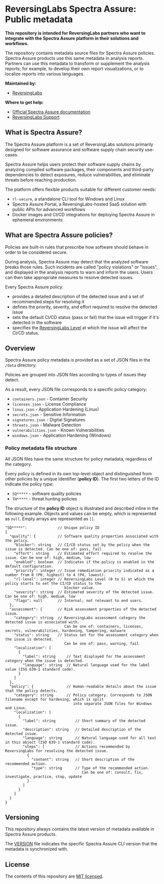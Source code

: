 # ReversingLabs Spectra Assure: Public metadata

**This repository is intended for ReversingLabs partners who want to integrate with the Spectra Assure platform in their solutions and workflows.**

The repository contains metadata source files for Spectra Assure policies.
Spectra Assure products use this same metadata in analysis reports.
Partners can use this metadata to transform or supplement the analysis reports; for example, to develop their own report visualizations, or to localize reports into various languages.

**Maintained by:**

- [ReversingLabs](https://www.reversinglabs.com/)

**Where to get help:**

- [Official Spectra Assure documentation](https://docs.secure.software/)
- [ReversingLabs Support](mailto:support@reversinglabs.com)


## What is Spectra Assure?

The Spectra Assure platform is a set of ReversingLabs solutions primarily designed for software assurance and software supply chain security use-cases. 

Spectra Assure helps users protect their software supply chains by analyzing compiled software packages, their components and third-party dependencies to detect exposures, reduce vulnerabilities, and eliminate threats before reaching production.

The platform offers flexible products suitable for different customer needs:

- `rl-secure`, a standalone CLI tool for Windows and Linux
- Spectra Assure Portal, a ReversingLabs-hosted SaaS solution with public APIs for advanced workflows
- Docker images and CI/CD integrations for deploying Spectra Assure in ephemeral environments


## What are Spectra Assure policies?

Policies are built-in rules that prescribe how software should behave in order to be considered secure. 

During analysis, Spectra Assure may detect that the analyzed software breaks those rules.
Such incidents are called "policy violations" or "issues", and displayed in the analysis reports to warn and inform the users.
Users can then take appropriate measures to resolve detected issues.

Every Spectra Assure policy:
- provides a detailed description of the detected issue and a set of recommended steps for resolving it
- defines the priority, severity, and effort required to resolve the detected issue
- sets the default CI/CD status (pass or fail) that the issue will trigger if it's detected in the software
- specifies the [ReversingLabs Level](https://docs.secure.software/concepts/levels) at which the issue will affect the CI/CD status.


## Overview

Spectra Assure policy metadata is provided as a set of JSON files in the `/data` directory.

Policies are grouped into JSON files according to types of issues they detect.

As a result, every JSON file corresponds to a specific policy category:

- `containers.json` - Container Security
- `licenses.json` - License Compliance
- `linux.json` - Application Hardening (Linux)
- `secrets.json` - Sensitive Information
- `signatures.json` - Digital Signatures
- `threats.json` - Malware Detection
- `vulnerabilities.json` - Known Vulnerabilities 
- `windows.json` - Application Hardening (Windows)


### Policy metadata file structure

All JSON files have the same structure for policy metadata, regardless of the category.

Every policy is defined in its own top-level object and distinguished from other policies by a unique identifier (**policy ID**).
The first two letters of the ID indicate the policy type:

- `SQ*****` - software quality policies
- `TH*****` - threat hunting policies

The structure of the **policy ID** object is illustrated and described inline in the following example.
Objects and values can be empty, which is represented as `null`.
Empty arrays are represented as `[]`.

```
"SQ*****":              // Unique policy ID
{
  "quality": {          // Software quality properties associated with the policy.         
    "blocker": string   // CI/CD status set by the policy when the issue is detected. Can be one of: pass, fail
    "effort": string    // Estimated effort required to resolve the issue. Can be one of: high, medium, low
    "enabled": boolean  // Indicates if the policy is enabled in the default configuration.
    "priority": integer // Issue remediation priority indicated as a number from 0 (P0, highest) to 4 (P4, lowest).
    "rl-level": integer // ReversingLabs Level (0 to 5) at which the policy starts to set the CI/CD status to the
                           blocker value.
    "severity": string  // Estimated severity of the detected issue. Can be one of: high, medium, low
    "flags": null       // Internal; not relevant to end users. 
  },
  "assessment": {       // Risk assessment properties of the detected issue.
    "category": string  // ReversingLabs assessment category the detected issue is associated with.
                           Can be one of: containers, licenses, secrets, vulnerabilities, hardening, tampering, malware
    "status": string    // Status set for the assessment category when the issue is detected. 
                           Can be one of: pass, warning, fail
    "localization": [
      {
        "label": string     // Text displayed for the assessment category when the issue is detected.  
        "language": string  // Natural language used for the label value (ISO 639-1 standard code).
      }
    ]
  },
  "policy": {               // Human-readable details about the issue that the policy detects.
    "category": string      // Policy category. Corresponds to JSON filename except for hardening, which is split
                               into separate JSON files for Windows and Linux.
    "localization": [
      {
        "label": string         // Short summary of the detected issue.
        "description": string   // Detailed description of the detected issue.
        "language": string      // Natural language used for all text in this object (ISO 639-1 standard code).
        "steps": [              // Actions recommended by ReversingLabs for resolving the detected issue.
          {
            "content": string   // Short description of the recommended action. 
            "type": string      // Type of the recommended action. 
                                   Can be one of: consult, fix, investigate, practice, stop, update
          }
        ]
      }
    ]
  }
}
```


## Versioning 

This repository always contains the latest version of metadata available in Spectra Assure products. 

The [VERSION](./VERSION) file indicates the specific Spectra Assure CLI version that the metadata is synchronized with.


## License

The contents of this repository are [MIT licensed](./LICENSE).
